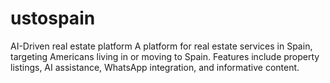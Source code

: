 # ustospain
AI-Driven real estate platform
A platform for real estate services in Spain, targeting Americans living in or moving to Spain. Features include property listings, AI assistance, WhatsApp integration, and informative content.
